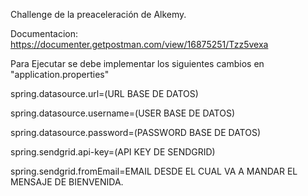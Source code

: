 Challenge de la preaceleración de Alkemy.

Documentacion: https://documenter.getpostman.com/view/16875251/Tzz5vexa

Para Ejecutar se debe implementar los siguientes cambios en "application.properties"

spring.datasource.url=(URL BASE DE DATOS)

spring.datasource.username=(USER BASE DE DATOS)

spring.datasource.password=(PASSWORD BASE DE DATOS)

spring.sendgrid.api-key=(API KEY DE SENDGRID)

spring.sendgrid.fromEmail=EMAIL DESDE EL CUAL VA A MANDAR EL MENSAJE DE BIENVENIDA.

